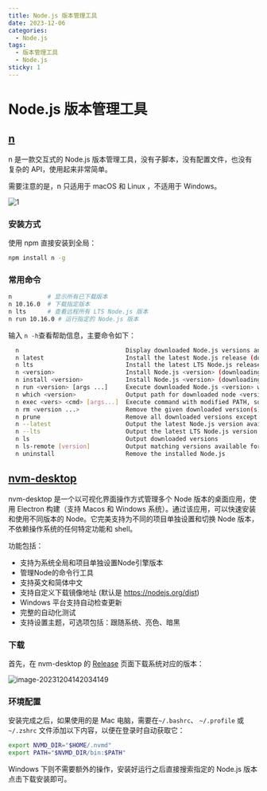 ```yaml
---
title: Node.js 版本管理工具
date: 2023-12-06
categories:
  - Node.js
tags:
  - 版本管理工具
  - Node.js
sticky: 1
---
```


# Node.js 版本管理工具

## [n](https://github.com/tj/n) 

n 是一款交互式的 Node.js 版本管理工具，没有子脚本，没有配置文件，也没有复杂的 API，使用起来非常简单。

需要注意的是，n 只适用于 macOS 和 Linux ，不适用于 Windows。

![1](https://xinwang-1258200068.cos.ap-guangzhou.myqcloud.com/imgs/202312041136987.gif)

### 安装方式

使用 npm 直接安装到全局：

```bash
npm install n -g
```

### 常用命令

```bash
n          # 显示所有已下载版本
n 10.16.0  # 下载指定版本
n lts      # 查看远程所有 LTS Node.js 版本
n run 10.16.0 # 运行指定的 Node.js 版本
```

输入 `n -h`查看帮助信息，主要命令如下：

```bash
  n                              Display downloaded Node.js versions and install selection
  n latest                       Install the latest Node.js release (downloading if necessary)
  n lts                          Install the latest LTS Node.js release (downloading if necessary)
  n <version>                    Install Node.js <version> (downloading if necessary)
  n install <version>            Install Node.js <version> (downloading if necessary)
  n run <version> [args ...]     Execute downloaded Node.js <version> with [args ...]
  n which <version>              Output path for downloaded node <version>
  n exec <vers> <cmd> [args...]  Execute command with modified PATH, so downloaded node <version> and npm first
  n rm <version ...>             Remove the given downloaded version(s)
  n prune                        Remove all downloaded versions except the installed version
  n --latest                     Output the latest Node.js version available
  n --lts                        Output the latest LTS Node.js version available
  n ls                           Output downloaded versions
  n ls-remote [version]          Output matching versions available for download
  n uninstall                    Remove the installed Node.js
```

## [nvm-desktop](https://github.com/1111mp/nvm-desktop/blob/main/README-zh_CN.md)

nvm-desktop 是一个以可视化界面操作方式管理多个 Node 版本的桌面应用，使用 Electron 构建（支持 Macos 和 Windows 系统）。通过该应用，可以快速安装和使用不同版本的 Node。它完美支持为不同的项目单独设置和切换 Node 版本，不依赖操作系统的任何特定功能和 shell。

功能包括：

- 支持为系统全局和项目单独设置Node引擎版本
- 管理Node的命令行工具
- 支持英文和简体中文
- 支持自定义下载镜像地址 (默认是 https://nodejs.org/dist)
- Windows 平台支持自动检查更新
- 完整的自动化测试
- 支持设置主题，可选项包括：跟随系统、亮色、暗黑

### 下载

首先，在 nvm-desktop 的 [Release](https://github.com/1111mp/nvm-desktop/releases) 页面下载系统对应的版本：

![image-20231204142034149](https://xinwang-1258200068.cos.ap-guangzhou.myqcloud.com/imgs/202312041420201.png)

### 环境配置

安装完成之后，如果使用的是 Mac 电脑，需要在`~/.bashrc`、 `~/.profile` 或 `~/.zshrc` 文件添加以下内容，以便在登录时自动获取它：

```bash
export NVMD_DIR="$HOME/.nvmd" 
export PATH="$NVMD_DIR/bin:$PATH"
```

Windows 下则不需要额外的操作，安装好运行之后直接搜索指定的 Node.js 版本点击下载安装即可。